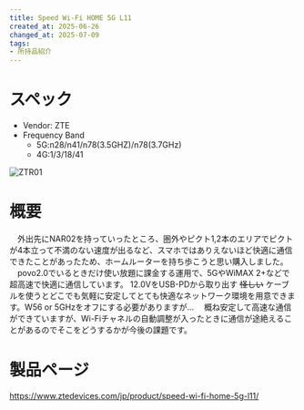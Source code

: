 ```yaml
---
title: Speed Wi-Fi HOME 5G L11
created_at: 2025-06-26
changed_at: 2025-07-09
tags:
- 所持品紹介
---
```


# スペック
- Vendor: ZTE
- Frequency Band
  - 5G:n28/n41/n78(3.5GHZ)/n78(3.7GHz)
  - 4G:1/3/18/41 
  
![ZTR01](https://media.misskeyusercontent.jp/io/d2fdb596-1b33-416d-88ad-b0b60a277ece.jpg)

# 概要
　外出先にNAR02を持っていったところ、圏外やピクト1,2本のエリアでピクトが4本立って不満のない速度が出るなど、スマホではありえないほど快適に通信できたことがあったため、ホームルーターを持ち歩こうと思い購入しました。
　povo2.0でいるときだけ使い放題に課金する運用で、5GやWiMAX 2+などで超高速で快適に通信しています。
12.0VをUSB-PDから取り出す ~~怪しい~~ ケーブルを使うとどこでも気軽に安定してとても快適なネットワーク環境を用意できます。W56 or 5GHzをオフにする必要がありますが…
　概ね安定して高速な通信ができていますが、Wi-Fiチャネルの自動調整が入ったときに通信が途絶えることがあるのでそこをどうするかが今後の課題です。

# 製品ページ
https://www.ztedevices.com/jp/product/speed-wi-fi-home-5g-l11/